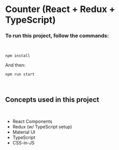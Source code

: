 # Counter (React + Redux + TypeScript)

<h3> To run this project, follow the commands: </h3>
<br />
  
```
npm install
```

And then:

```
npm run start
```

<br />

## Concepts used in this project

<br />

-   React Components
-   Redux (w/ TypeScript setup)
-   Material UI
-   TypeScript
-   CSS-in-JS
